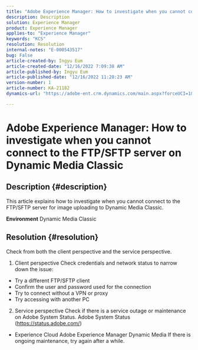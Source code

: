 ```yaml
---
title: "Adobe Experience Manager: How to investigate when you cannot connect to the FTP/SFTP server on Dynamic Media Classic"
description: Description
solution: Experience Manager
product: Experience Manager
applies-to: "Experience Manager"
keywords: "KCS"
resolution: Resolution
internal-notes: "E-000543517"
bug: False
article-created-by: Ingyu Eum
article-created-date: "12/16/2022 7:09:38 AM"
article-published-by: Ingyu Eum
article-published-date: "12/16/2022 11:28:23 AM"
version-number: 1
article-number: KA-21182
dynamics-url: "https://adobe-ent.crm.dynamics.com/main.aspx?forceUCI=1&pagetype=entityrecord&etn=knowledgearticle&id=beb63494-107d-ed11-81ac-6045bd006c82"

---
```

# Adobe Experience Manager: How to investigate when you cannot connect to the FTP/SFTP server on Dynamic Media Classic

## Description {#description}


This article explains how to investigate when you cannot connect to the FTP/SFTP server for image uploading to Dynamic Media Classic.

<b>Environment</b>
 Dynamic Media Classic


## Resolution {#resolution}


Check from both the client perspective and the service perspective.

1. Client perspective
Check credentials and network status to narrow down the issue:
- Try a different FTP/SFTP client
- Confirm the user and password used for the connection
- Try to connect without a VPN or proxy
- Try accessing with another PC

2. Service perspective
Check if there is a service outage or maintenance on Adobe System Status.
Adobe System Status (https://status.adobe.com/)
- Experience Cloud  Adobe Experience Manager  Dynamic Media
If there is ongoing maintenance, try again after a while.
